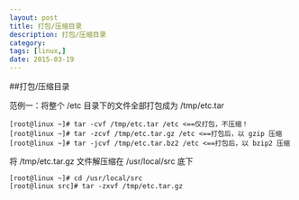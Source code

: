 ```yaml
---
layout: post
title: 打包/压缩目录
description: 打包/压缩目录
category: 
tags: [linux,]
date: 2015-03-19
---
```

##打包/压缩目录

范例一：将整个 /etc 目录下的文件全部打包成为 /tmp/etc.tar

	[root@linux ~]# tar -cvf /tmp/etc.tar /etc <==仅打包，不压缩！
	[root@linux ~]# tar -zcvf /tmp/etc.tar.gz /etc <==打包后，以 gzip 压缩
	[root@linux ~]# tar -jcvf /tmp/etc.tar.bz2 /etc <==打包后，以 bzip2 压缩

将 /tmp/etc.tar.gz 文件解压缩在 /usr/local/src 底下

	[root@linux ~]# cd /usr/local/src
	[root@linux src]# tar -zxvf /tmp/etc.tar.gz
